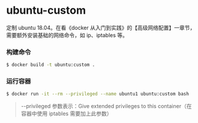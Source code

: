 ubuntu-custom
===

定制 ubuntu 18.04。在看《docker 从入门到实践》的【高级网络配置】一章节，需要额外安装基础的网络命令，如 ip、iptables 等。

### 构建命令

```bash
$ docker build -t ubuntu:custom .
```

### 运行容器

```bash
$ docker run -it --rm --privileged --name ubuntu1 ubuntu:custom bash
```
> --privileged 参数表示：Give extended privileges to this container（在容器中使用 iptables 需要加上此参数）
